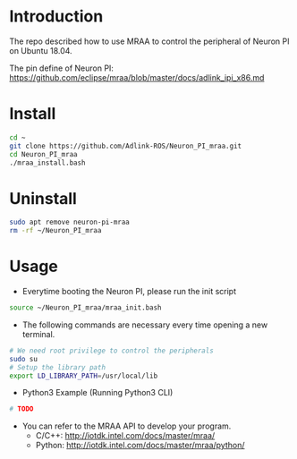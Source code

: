 # Introduction

The repo described how to use MRAA to control the peripheral of Neuron PI on Ubuntu 18.04.

The pin define of Neuron PI: https://github.com/eclipse/mraa/blob/master/docs/adlink_ipi_x86.md

# Install

```bash
cd ~
git clone https://github.com/Adlink-ROS/Neuron_PI_mraa.git
cd Neuron_PI_mraa
./mraa_install.bash
```

# Uninstall

```bash
sudo apt remove neuron-pi-mraa
rm -rf ~/Neuron_PI_mraa
```

# Usage

* Everytime booting the Neuron PI, please run the init script

```bash
source ~/Neuron_PI_mraa/mraa_init.bash
```

* The following commands are necessary every time opening a new terminal.

```bash
# We need root privilege to control the peripherals
sudo su
# Setup the library path
export LD_LIBRARY_PATH=/usr/local/lib
```

* Python3 Example (Running Python3 CLI)

```bash
# TODO
```

* You can refer to the MRAA API to develop your program.
  - C/C++: http://iotdk.intel.com/docs/master/mraa/
  - Python: http://iotdk.intel.com/docs/master/mraa/python/

